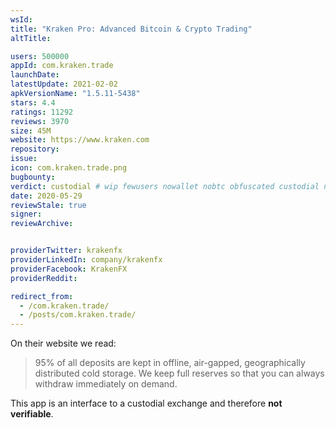 ```yaml
---
wsId: 
title: "Kraken Pro: Advanced Bitcoin & Crypto Trading"
altTitle: 

users: 500000
appId: com.kraken.trade
launchDate: 
latestUpdate: 2021-02-02
apkVersionName: "1.5.11-5438"
stars: 4.4
ratings: 11292
reviews: 3970
size: 45M
website: https://www.kraken.com
repository: 
issue: 
icon: com.kraken.trade.png
bugbounty: 
verdict: custodial # wip fewusers nowallet nobtc obfuscated custodial nosource nonverifiable reproducible bounty defunct
date: 2020-05-29
reviewStale: true
signer: 
reviewArchive:


providerTwitter: krakenfx
providerLinkedIn: company/krakenfx
providerFacebook: KrakenFX
providerReddit: 

redirect_from:
  - /com.kraken.trade/
  - /posts/com.kraken.trade/
---
```



On their website we read:

> 95% of all deposits are kept in offline, air-gapped, geographically
  distributed cold storage. We keep full reserves so that you can always
  withdraw immediately on demand.

This app is an interface to a custodial exchange and therefore **not
verifiable**.